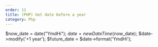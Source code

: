 ```yaml
---
order: 11
title: (PHP) Get date before a year
category: Php
---
```


$now_date = date("YmdHi");
$date = new DateTime($now_date);
$date->modify('+1 year');
$future_date = $date->format('YmdHi');


